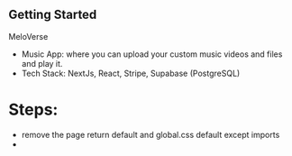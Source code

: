 ## Getting Started

MeloVerse

- Music App: where you can upload your custom music videos and files and play it.
- Tech Stack: NextJs, React, Stripe, Supabase (PostgreSQL)

# Steps:

- remove the page return default and global.css default except imports
-
